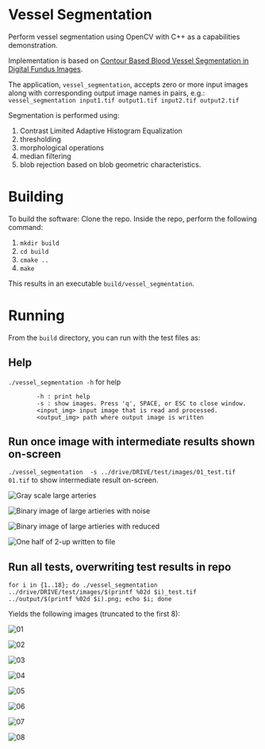 # Vessel Segmentation

Perform vessel segmentation using OpenCV with C++ as a capabilities demonstration. 

Implementation is based on [Contour Based Blood Vessel Segmentation in Digital Fundus Images](https://github.com/sachinmb27/Contour-Based-Blood-Vessel-Segmentation-in-Retinal-Fundus-Images/blob/main/CBBVS%20Documentation.pdf).  

The application, `vessel_segmentation`, accepts zero or more input images along with corresponding output image names in pairs, e.g.:  
`vessel_segmentation input1.tif output1.tif input2.tif output2.tif`


Segmentation is performed using:  
 1. Contrast Limited Adaptive Histogram Equalization  
 1. thresholding  
 1. morphological operations  
 1. median filtering  
 1. blob rejection based on blob geometric characteristics.  

# Building
To build the software:
 Clone the repo. Inside the repo, perform the following command:

 1. `mkdir build`
 1. `cd build`
 1. `cmake ..`
 1. `make`

This results in an executable `build/vessel_segmentation`. 

# Running
From the `build` directory, you can run with the test files as:
## Help
`./vessel_segmentation -h` for help
```./vessel_segmentation [-h] [-s] [<input_img> <output_img>]*
        -h : print help
        -s : show images. Press 'q', SPACE, or ESC to close window.
        <input_img> input image that is read and processed.
        <output_img> path where output image is written
```


## Run once image with intermediate results shown on-screen
`./vessel_segmentation  -s ../drive/DRIVE/test/images/01_test.tif 01.tif` to show intermediate result on-screen.  

![Gray scale large arteries](./img/01_large_arteries.png "Large Arteries")  

![Binary image of large artieries with noise](./img/02_threshold.png "Threshold")  

![Binary image of large artieries with reduced](./img/03_cleaned.png "Cleaned")  

![One half of 2-up written to file](./img/04_output_path.png "Output")



## Run all tests, overwriting test results in repo
`for i in {1..18}; do ./vessel_segmentation  ../drive/DRIVE/test/images/$(printf %02d $i)_test.tif ../output/$(printf %02d $i).png; echo $i; done`

Yields the following images (truncated to the first 8):  

![01](./output/01.png "drive/DRIVE/test/images/01_test.tif")  

![02](./output/02.png "drive/DRIVE/test/images/02_test.tif")  

![03](./output/03.png "drive/DRIVE/test/images/03_test.tif")  

![04](./output/04.png "drive/DRIVE/test/images/04_test.tif")  

![05](./output/05.png "drive/DRIVE/test/images/05_test.tif")  

![06](./output/06.png "drive/DRIVE/test/images/06_test.tif")  

![07](./output/07.png "drive/DRIVE/test/images/07_test.tif")  

![08](./output/08.png "drive/DRIVE/test/images/08_test.tif")  
